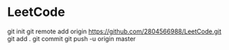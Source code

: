 # LeetCode

git init
git remote add origin https://github.com/2804566988/LeetCode.git
git add .
git commit
git push -u origin master
